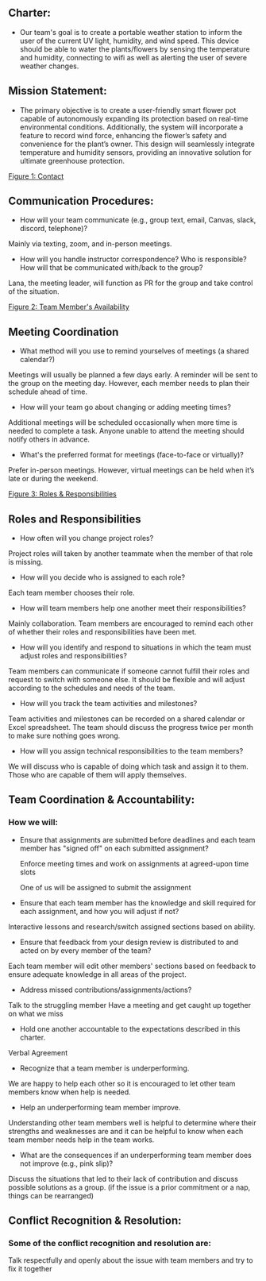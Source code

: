## Charter:
* Our team's goal is to create a portable weather station to inform the user of the current UV light, humidity, and wind speed. This device should be able to water the plants/flowers by sensing the temperature and humidity, connecting to wifi as well as alerting the user of severe weather changes. 
## Mission Statement:
* The primary objective is to create a user-friendly smart flower pot capable of autonomously expanding its protection based on real-time environmental conditions. Additionally, the system will incorporate a feature to record wind force, enhancing the flower’s safety and convenience for the plant’s owner. This design will seamlessly integrate temperature and humidity sensors, providing an innovative solution for ultimate greenhouse protection.


[Figure 1: Contact](Appendix/TeamOrganization/Figure1.md)

## Communication Procedures:
* How will your team communicate (e.g., group text, email, Canvas, slack, discord, telephone)? 

Mainly via texting, zoom, and in-person meetings.

* How will you handle instructor correspondence? Who is responsible? How will that be communicated with/back to the group?

Lana, the meeting leader, will function as PR for the group and take control of the situation.


[Figure 2: Team Member's Availability](Appendix/TeamOrganization/Figure2.md)


## Meeting Coordination
* What method will you use to remind yourselves of meetings (a shared calendar?)

Meetings will usually be planned a few days early. A reminder will be sent to the group on the meeting day. However, each member needs to plan their schedule ahead of time.

* How will your team go about changing or adding meeting times?

Additional meetings will be scheduled occasionally when more time is needed to complete a task. Anyone unable to attend the meeting should notify others in advance.

* What's the preferred format for meetings (face-to-face or virtually)?

Prefer in-person meetings. However, virtual meetings can be held when it’s late or during the weekend.


[Figure 3: Roles & Responsibilities](Appendix/TeamOrganization/Figure3.md)


## Roles and Responsibilities
* How often will you change project roles?

Project roles will taken by another teammate when the member of that role is missing.

* How will you decide who is assigned to each role?
   
Each team member chooses their role.

* How will team members help one another meet their responsibilities?
   
Mainly collaboration. Team members are encouraged to remind each other of whether their roles and responsibilities have been met.

* How will you identify and respond to situations in which the team must adjust roles and responsibilities?

Team members can communicate if someone cannot fulfill their roles and request to switch with someone else. It should be flexible and will adjust according to the schedules and needs of the team.

* How will you track the team activities and milestones?

Team activities and milestones can be recorded on a shared calendar or Excel spreadsheet. The team should discuss the progress twice per month to make sure nothing goes wrong.

* How will you assign technical responsibilities to the team members?

We will discuss who is capable of doing which task and assign it to them. Those who are capable of them will apply themselves.



## Team Coordination & Accountability:

### How we will:
* Ensure that assignments are submitted before deadlines and each team member has "signed off" on each submitted assignment?
   
  Enforce meeting times and work on assignments at agreed-upon time slots
  
  One of us will be assigned to submit the assignment
  
* Ensure that each team member has the knowledge and skill required for each assignment, and how you will adjust if not?
   
Interactive lessons and research/switch assigned sections based on ability.

* Ensure that feedback from your design review is distributed to and acted on by every member of the team?
   
Each team member will edit other members' sections based on feedback to ensure adequate knowledge in all areas of the project.

* Address missed contributions/assignments/actions?
   
Talk to the struggling member 
Have a meeting and get caught up together on what we miss

* Hold one another accountable to the expectations described in this charter.
   
Verbal Agreement

* Recognize that a team member is underperforming.
   
We are happy to help each other so it is encouraged to let other team members know when help is needed.

* Help an underperforming team member improve.
  
Understanding other team members well is helpful to determine where their strengths and weaknesses are and it can be helpful to know when each team member needs help in the team works.

* What are the consequences if an underperforming team member does not improve (e.g., pink slip)?

Discuss the situations that led to their lack of contribution and discuss possible solutions as a group. (if the issue is a prior commitment or a nap, things can be rearranged)

## Conflict Recognition & Resolution:
### Some of the conflict recognition and resolution are:
Talk respectfully and openly about the issue with team members and try to fix it together
